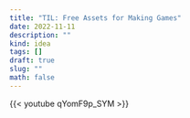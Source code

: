 ```yaml
---
title: "TIL: Free Assets for Making Games"
date: 2022-11-11
description: ""
kind: idea
tags: []
draft: true
slug: ""
math: false
---
```


{{< youtube qYomF9p_SYM >}}
